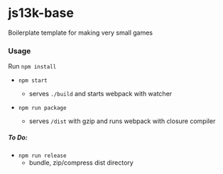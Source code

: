 # js13k-base
Boilerplate template for making very small games


### Usage

Run `npm install`

- `npm start`
  - serves `./build` and starts webpack with watcher

- `npm run package`
  - serves `/dist` with gzip and runs webpack with closure compiler

##### To Do:

- `npm run release`
  - bundle, zip/compress dist directory

